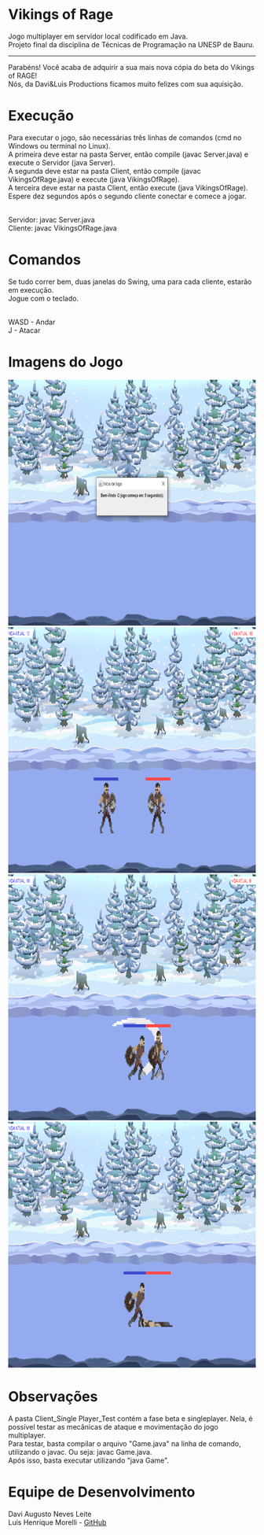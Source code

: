 # Vikings of Rage

Jogo multiplayer em servidor local codificado em Java.<br/>
Projeto final da disciplina de Técnicas de Programação na UNESP de Bauru.

------------------------------------------------------------------------------------------------------------------------------------------------

Parabéns! Você acaba de adquirir a sua mais nova cópia do beta do Vikings of RAGE!<br/>
Nós, da Davi&Luis Productions ficamos muito felizes com sua aquisição.<br/>

# Execução<br/>
Para executar o jogo, são necessárias três linhas de comandos (cmd no Windows ou terminal no Linux).<br/>
A primeira deve estar na pasta Server, então compile (javac Server.java) e execute o Servidor (java Server).<br/>
A segunda deve estar na pasta Client, então compile (javac VikingsOfRage.java) e execute (java VikingsOfRage).<br/>
A terceira deve estar na pasta Client, então execute (java VikingsOfRage).<br/>
Espere dez segundos após o segundo cliente conectar e comece a jogar.<br/><br/>


Servidor: javac Server.java<br/>
Cliente: javac VikingsOfRage.java

# Comandos<br/>
Se tudo correr bem, duas janelas do Swing, uma para cada cliente, estarão em execução.<br/>
Jogue com o teclado.<br/><br/> 


WASD - Andar<br/>
J - Atacar

# Imagens do Jogo<br/>
<img src="https://raw.githubusercontent.com/davimedio01/Games/master/Java/Vikings%20Of%20Rage/Screenshots/01.png" width="800" height="500">
<img src="https://raw.githubusercontent.com/davimedio01/Games/master/Java/Vikings%20Of%20Rage/Screenshots/02.png" width="800" height="500">
<img src="https://raw.githubusercontent.com/davimedio01/Games/master/Java/Vikings%20Of%20Rage/Screenshots/03.png" width="800" height="500">
<img src="https://raw.githubusercontent.com/davimedio01/Games/master/Java/Vikings%20Of%20Rage/Screenshots/04.png" width="800" height="500">

# Observações<br/>
A pasta Client_Single Player_Test contém a fase beta e singleplayer. Nela, é possível testar as mecânicas de ataque e movimentação do jogo multiplayer.<br/>
Para testar, basta compilar o arquivo "Game.java" na linha de comando, utilizando o javac. Ou seja: javac Game.java.<br/>
Após isso, basta executar utilizando "java Game".<br/>

# Equipe de Desenvolvimento<br/>
Davi Augusto Neves Leite<br/>
Luis Henrique Morelli - [GitHub](https://github.com/Xilsu)
